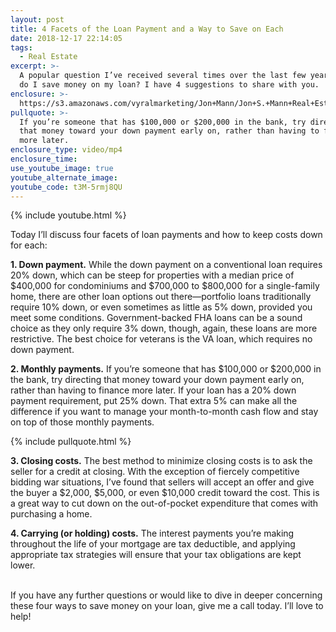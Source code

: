 ```yaml
---
layout: post
title: 4 Facets of the Loan Payment and a Way to Save on Each
date: 2018-12-17 22:14:05
tags:
  - Real Estate
excerpt: >-
  A popular question I’ve received several times over the last few years is: How
  do I save money on my loan? I have 4 suggestions to share with you.
enclosure: >-
  https://s3.amazonaws.com/vyralmarketing/Jon+Mann/Jon+S.+Mann+Real+Estate-+4+Facets+of+the+Loan+Payment+and+a+Way+to+Save+on+Each.mp4
pullquote: >-
  If you’re someone that has $100,000 or $200,000 in the bank, try directing
  that money toward your down payment early on, rather than having to finance
  more later.
enclosure_type: video/mp4
enclosure_time:
use_youtube_image: true
youtube_alternate_image:
youtube_code: t3M-5rmj8QU
---
```


{% include youtube.html %}

Today I’ll discuss four facets of loan payments and how to keep costs down for each:&nbsp;

**1. Down payment.** While the down payment on a conventional loan requires 20% down, which can be steep for properties with a median price of $400,000 for condominiums and $700,000 to $800,000 for a single-family home, there are other loan options out there—portfolio loans traditionally require 10% down, or even sometimes as little as 5% down, provided you meet some conditions. Government-backed FHA loans can be a sound choice as they only require 3% down, though, again, these loans are more restrictive. The best choice for veterans is the VA loan, which requires no down payment.&nbsp;

**2. Monthly payments.** If you’re someone that has $100,000 or $200,000 in the bank, try directing that money toward your down payment early on, rather than having to finance more later. If your loan has a 20% down payment requirement, put 25% down. That extra 5% can make all the difference if you want to manage your month-to-month cash flow and stay on top of those monthly payments.&nbsp;

{% include pullquote.html %}

**3. Closing costs.** The best method to minimize closing costs is to ask the seller for a credit at closing. With the exception of fiercely competitive bidding war situations, I’ve found that sellers will accept an offer and give the buyer a $2,000, $5,000, or even $10,000 credit toward the cost. This is a great way to cut down on the out-of-pocket expenditure that comes with purchasing a home.&nbsp;

**4. Carrying (or holding) costs.** The interest payments you’re making throughout the life of your mortgage are tax deductible, and applying appropriate tax strategies will ensure that your tax obligations are kept lower.&nbsp;

<br>If you have any further questions or would like to dive in deeper concerning these four ways to save money on your loan, give me a call today. I’ll love to help!&nbsp;